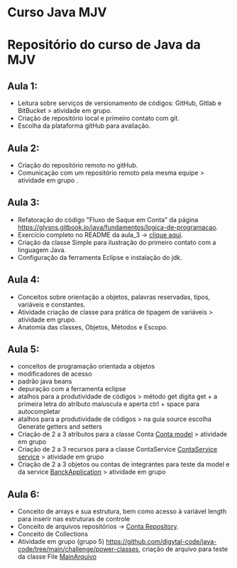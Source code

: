 # Curso Java MJV
# Repositório do curso de Java da MJV
## Aula 1: 
- Leitura sobre serviços de versionamento de códigos: GitHub, Gitlab e BitBucket > atividade em grupo.
- Criação de repositório local e primeiro contato com git.
- Escolha da plataforma gitHub para avaliação.
## Aula 2:
- Criação do repositório remoto no gitHub.
- Comunicação com um repositório remoto pela mesma equipe > atividade em grupo .

## Aula 3:
- Refatoração do código "Fluxo de Saque em Conta" da página <https://glysns.gitbook.io/java/fundamentos/logica-de-programacao>.
- Exercício completo no README da aula_3 -> [clique aqui](/aulas/aula_3/README.md).
- Criação da classe Simple para ilustração do primeiro contato com a linguagem Java.
- Configuração da ferramenta Eclipse e instalação do jdk.

## Aula 4:
- Conceitos sobre orientação a objetos, palavras reservadas, tipos, variáveis e constantes.
- Atividade criação de classe para prática de tipagem de variáveis > atividade em grupo.
- Anatomia das classes, Objetos, Métodos e Escopo.

## Aula 5:
- conceitos de programação orientada a objetos
- modificadores de acesso
- padrão java beans
- depuração com a ferramenta eclipse
- atalhos para a produtividade de códigos > método get digita get + a primeira letra do atributo maíuscula e aperta ctrl + space para autocompletar
- atalhos para a produtividade de códigos > na guia source escolha Generate getters and setters
- Criação de 2 a 3 atributos para a classe Conta [Conta model](/aulas/aula_5/src/banckapp/model/Conta.java) > atividade em grupo
- Criação de 2 a 3 recursos para a classe ContaService [ContaService service](/aulas/aula_5/src/banckapp/service/ContaService.java) > atividade em grupo
- Criação de 2 a 3 objetos ou contas de integrantes para teste da model e da service [BanckApplication](/aulas/aula_5/src/banckapp/BanckApplication.java) > atividade em grupo

## Aula 6:
- Conceito de arrays e sua estrutura, bem como acesso à variável length para inserir nas estruturas de controle
- Conceito de arquivos repositórios -> [Conta Repository]("/aulas/aula_5/src/repository/ContaRepository.java").
- Conceito de Collections
- Atividade em grupo (grupo 5) <https://github.com/digytal-code/java-code/tree/main/challenge/power-classes>, criação de arquivo para teste da classe File [MainArquivo]("/aulas/aula_6/src/desafio/MainArquivo.java")

